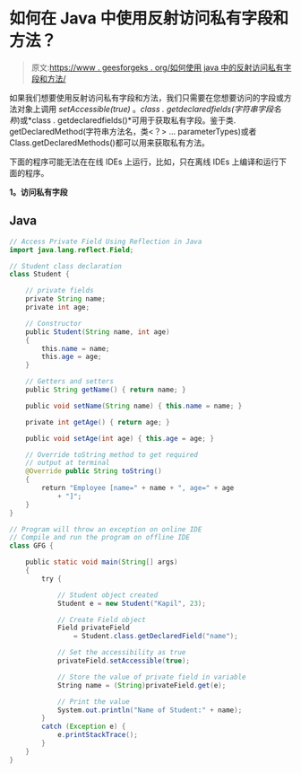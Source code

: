 # 如何在 Java 中使用反射访问私有字段和方法？

> 原文:[https://www . geesforgeks . org/如何使用 java 中的反射访问私有字段和方法/](https://www.geeksforgeeks.org/how-to-access-private-field-and-method-using-reflection-in-java/)

如果我们想要使用反射访问私有字段和方法，我们只需要在您想要访问的字段或方法对象上调用 *setAccessible(true)* 。*class . getdeclaredfields(字符串字段名称*)或*class . getdeclaredfields()*可用于获取私有字段。鉴于类. getDeclaredMethod(字符串方法名，类<？> … parameterTypes)或者 Class.getDeclaredMethods()都可以用来获取私有方法。

下面的程序可能无法在在线 IDEs 上运行，比如，只在离线 IDEs 上编译和运行下面的程序。

**1。访问私有字段**

## Java

```java
// Access Private Field Using Reflection in Java
import java.lang.reflect.Field;

// Student class declaration
class Student {

    // private fields
    private String name;
    private int age;

    // Constructor
    public Student(String name, int age)
    {
        this.name = name;
        this.age = age;
    }

    // Getters and setters
    public String getName() { return name; }

    public void setName(String name) { this.name = name; }

    private int getAge() { return age; }

    public void setAge(int age) { this.age = age; }

    // Override toString method to get required
    // output at terminal
    @Override public String toString()
    {
        return "Employee [name=" + name + ", age=" + age
            + "]";
    }
}

// Program will throw an exception on online IDE
// Compile and run the program on offline IDE
class GFG {

    public static void main(String[] args)
    {
        try {

            // Student object created
            Student e = new Student("Kapil", 23);

            // Create Field object
            Field privateField
                = Student.class.getDeclaredField("name");

            // Set the accessibility as true
            privateField.setAccessible(true);

            // Store the value of private field in variable
            String name = (String)privateField.get(e);

            // Print the value
            System.out.println("Name of Student:" + name);
        }
        catch (Exception e) {
            e.printStackTrace();
        }
    }
}
```